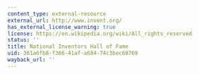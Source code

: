 ```yaml
---
content_type: external-resource
external_url: http://www.invent.org/
has_external_license_warning: true
license: https://en.wikipedia.org/wiki/All_rights_reserved
status: ''
title: National Inventors Hall of Fame
uid: 361a6fb8-f366-41af-a684-74c3bec68769
wayback_url: ''
---
```

